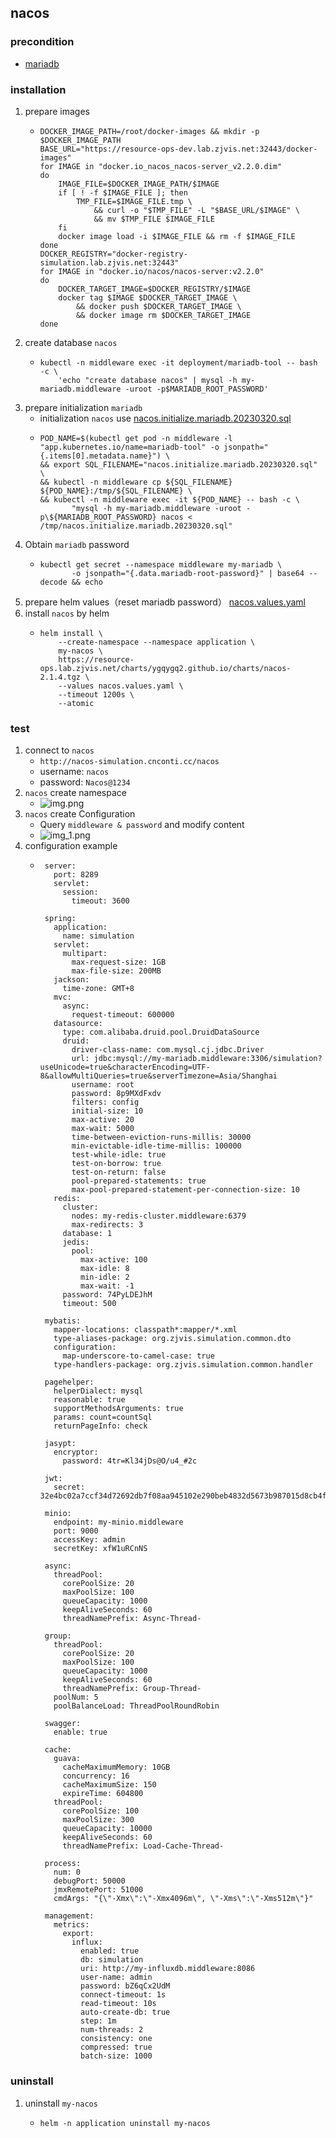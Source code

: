 ## nacos

### precondition
* [mariadb](../middleware/mariadb.md)

### installation
1. prepare images
    * ```shell
      DOCKER_IMAGE_PATH=/root/docker-images && mkdir -p $DOCKER_IMAGE_PATH
      BASE_URL="https://resource-ops-dev.lab.zjvis.net:32443/docker-images"
      for IMAGE in "docker.io_nacos_nacos-server_v2.2.0.dim"
      do
          IMAGE_FILE=$DOCKER_IMAGE_PATH/$IMAGE
          if [ ! -f $IMAGE_FILE ]; then
              TMP_FILE=$IMAGE_FILE.tmp \
                  && curl -o "$TMP_FILE" -L "$BASE_URL/$IMAGE" \
                  && mv $TMP_FILE $IMAGE_FILE
          fi
          docker image load -i $IMAGE_FILE && rm -f $IMAGE_FILE
      done
      DOCKER_REGISTRY="docker-registry-simulation.lab.zjvis.net:32443"
      for IMAGE in "docker.io/nacos/nacos-server:v2.2.0"
      do
          DOCKER_TARGET_IMAGE=$DOCKER_REGISTRY/$IMAGE
          docker tag $IMAGE $DOCKER_TARGET_IMAGE \
              && docker push $DOCKER_TARGET_IMAGE \
              && docker image rm $DOCKER_TARGET_IMAGE
      done
      ```
2. create database `nacos`
    * ```shell
      kubectl -n middleware exec -it deployment/mariadb-tool -- bash -c \
          'echo "create database nacos" | mysql -h my-mariadb.middleware -uroot -p$MARIADB_ROOT_PASSWORD'
      ```
3. prepare initialization `mariadb`
    * initialization `nacos` use [nacos.initialize.mariadb.20230320.sql](resources/nacos.initialize.mariadb.20230320.sql.md)
    * ```shell
      POD_NAME=$(kubectl get pod -n middleware -l "app.kubernetes.io/name=mariadb-tool" -o jsonpath="{.items[0].metadata.name}") \
      && export SQL_FILENAME="nacos.initialize.mariadb.20230320.sql" \
      && kubectl -n middleware cp ${SQL_FILENAME} ${POD_NAME}:/tmp/${SQL_FILENAME} \
      && kubectl -n middleware exec -it ${POD_NAME} -- bash -c \
             "mysql -h my-mariadb.middleware -uroot -p\${MARIADB_ROOT_PASSWORD} nacos < /tmp/nacos.initialize.mariadb.20230320.sql"
      ```
4. Obtain `mariadb` password
    * ```shell
      kubectl get secret --namespace middleware my-mariadb \
             -o jsonpath="{.data.mariadb-root-password}" | base64 --decode && echo
      ```
5. prepare helm values（reset mariadb password） [nacos.values.yaml](resources/nacos.values.yaml.md)
6. install `nacos` by helm
    * ```shell
      helm install \
          --create-namespace --namespace application \
          my-nacos \
          https://resource-ops.lab.zjvis.net/charts/ygqygq2.github.io/charts/nacos-2.1.4.tgz \
          --values nacos.values.yaml \
          --timeout 1200s \
          --atomic
      ```

### test
1. connect to `nacos`
    * `http://nacos-simulation.cnconti.cc/nacos`
    * username: `nacos`
    * password: `Nacos@1234`
2. `nacos` create namespace
    * ![img.png](img.png)
3. `nacos` create Configuration
    * Query `middleware & password` and modify content
    * ![img_1.png](img_1.png)
4. configuration example
   * ```
      server:
        port: 8289
        servlet:
          session:
            timeout: 3600
      
      spring:
        application:
          name: simulation
        servlet:
          multipart:
            max-request-size: 1GB
            max-file-size: 200MB
        jackson:
          time-zone: GMT+8
        mvc:
          async:
            request-timeout: 600000
        datasource:
          type: com.alibaba.druid.pool.DruidDataSource
          druid:
            driver-class-name: com.mysql.cj.jdbc.Driver
            url: jdbc:mysql://my-mariadb.middleware:3306/simulation?useUnicode=true&characterEncoding=UTF-8&allowMultiQueries=true&serverTimezone=Asia/Shanghai
            username: root
            password: 8p9MXdFxdv
            filters: config
            initial-size: 10
            max-active: 20
            max-wait: 5000
            time-between-eviction-runs-millis: 30000
            min-evictable-idle-time-millis: 100000
            test-while-idle: true
            test-on-borrow: true
            test-on-return: false
            pool-prepared-statements: true
            max-pool-prepared-statement-per-connection-size: 10
        redis:
          cluster:
            nodes: my-redis-cluster.middleware:6379
            max-redirects: 3
          database: 1
          jedis:
            pool:
              max-active: 100 
              max-idle: 8 
              min-idle: 2 
              max-wait: -1 
          password: 74PyLDEJhM
          timeout: 500
      
      mybatis:
        mapper-locations: classpath*:mapper/*.xml
        type-aliases-package: org.zjvis.simulation.common.dto
        configuration:
          map-underscore-to-camel-case: true
        type-handlers-package: org.zjvis.simulation.common.handler
      
      pagehelper:
        helperDialect: mysql
        reasonable: true
        supportMethodsArguments: true
        params: count=countSql
        returnPageInfo: check
      
      jasypt:
        encryptor:
          password: 4tr=Kl34jDs@O/u4_#2c
      
      jwt:
        secret: 32e4bc02a7ccf34d72692db7f08aa945102e290beb4832d5673b987015d8cb4f

      minio:
        endpoint: my-minio.middleware
        port: 9000
        accessKey: admin
        secretKey: xfW1uRCnNS
     
      async:
        threadPool:
          corePoolSize: 20
          maxPoolSize: 100
          queueCapacity: 1000
          keepAliveSeconds: 60
          threadNamePrefix: Async-Thread-
      
      group:
        threadPool:
          corePoolSize: 20
          maxPoolSize: 100
          queueCapacity: 1000
          keepAliveSeconds: 60
          threadNamePrefix: Group-Thread-
        poolNum: 5
        poolBalanceLoad: ThreadPoolRoundRobin
      
      swagger:
        enable: true
      
      cache:
        guava:
          cacheMaximumMemory: 10GB
          concurrency: 16
          cacheMaximumSize: 150
          expireTime: 604800
        threadPool:
          corePoolSize: 100
          maxPoolSize: 300
          queueCapacity: 10000
          keepAliveSeconds: 60
          threadNamePrefix: Load-Cache-Thread-
      
      process:
        num: 0
        debugPort: 50000
        jmxRemotePort: 51000
        cmdArgs: "{\"-Xmx\":\"-Xmx4096m\", \"-Xms\":\"-Xms512m\"}"
        
      management:
        metrics:
          export:
            influx:
              enabled: true
              db: simulation
              uri: http://my-influxdb.middleware:8086
              user-name: admin
              password: bZ6qCx2UdM
              connect-timeout: 1s
              read-timeout: 10s
              auto-create-db: true
              step: 1m
              num-threads: 2
              consistency: one
              compressed: true
              batch-size: 1000      
### uninstall
1. uninstall `my-nacos`
    * ```shell
      helm -n application uninstall my-nacos
      ```
    
